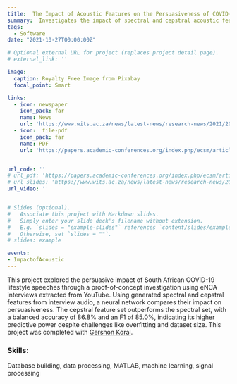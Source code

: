 ```yaml
---
title:  The Impact of Acoustic Features on the Persuasiveness of COVID-19 Lifestyle Speeches- Spectral and Cepstral Features
summary:  Investigates the impact of spectral and cepstral acoustic features on persuasiveness in a proof-of-concept study based on vocal characteristics.
tags:
  - Software
date: "2021-10-27T00:00:00Z"

# Optional external URL for project (replaces project detail page).
# external_link: ''

image:
  caption: Royalty Free Image from Pixabay
  focal_point: Smart

links:
  - icon: newspaper
    icon_pack: far
    name: News
    url: 'https://www.wits.ac.za/news/latest-news/research-news/2021/2021-11/eie-open-day-2021.html'
  - icon:  file-pdf
    icon_pack: far
    name: PDF
    url: 'https://papers.academic-conferences.org/index.php/ecsm/article/view/299'


url_code: ''
# url_pdf: 'https://papers.academic-conferences.org/index.php/ecsm/article/view/299'
# url_slides: 'https://www.wits.ac.za/news/latest-news/research-news/2021/2021-11/eie-open-day-2021.html'
url_video: ''


# Slides (optional).
#   Associate this project with Markdown slides.
#   Simply enter your slide deck's filename without extension.
#   E.g. `slides = "example-slides"` references `content/slides/example-slides.md`.
#   Otherwise, set `slides = ""`.
# slides: example

events:
- ImpactofAcoustic 
---
```


This project explored the persuasive impact of South African COVID-19 lifestyle speeches through a proof-of-concept investigation using eNCA interviews extracted from YouTube. Using generated spectral and cepstral features from interview audio, a neural network compares their impact on persuasiveness. The cepstral feature set outperforms the spectral set, with a balanced accuracy of 86.8% and an F1 of 85.0%, indicating its higher predictive power despite challenges like overfitting and dataset size. This project was completed with [Gershon Koral](https://www.linkedin.com/in/gershon-koral-354822148/).

### Skills: 
Database building, data processing, MATLAB, machine learning, signal processing 